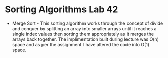 # Sorting Algorithms Lab 42

* Merge Sort - This sorting algorithm works through the concept of divide and conquer by splitting an array into smaller arrays until it reaches a single index values then sorting them appropriately as it merges the arrays back together. The implimentation built during lecture was O(n) space and as per the assignment I have altered the code into O(1) space.